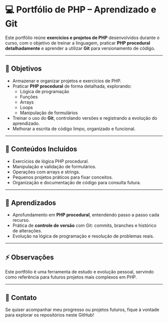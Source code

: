 # 💻 Portfólio de PHP – Aprendizado e Git

Este portfólio reúne **exercícios e projetos de PHP** desenvolvidos durante o curso, com o objetivo de treinar a linguagem, praticar **PHP procedural detalhadamente** e aprender a utilizar **Git** para versionamento de código.

---

## 🎯 Objetivos

- Armazenar e organizar projetos e exercícios de PHP.
- Praticar **PHP procedural** de forma detalhada, explorando:
  - Lógica de programação  
  - Funções  
  - Arrays  
  - Loops  
  - Manipulação de formulários
- Treinar o uso do **Git**, controlando versões e registrando a evolução do aprendizado.
- Melhorar a escrita de código limpo, organizado e funcional.

---

## 📂 Conteúdos Incluídos

- Exercícios de lógica PHP procedural.
- Manipulação e validação de formulários.
- Operações com arrays e strings.
- Pequenos projetos práticos para fixar conceitos.
- Organização e documentação de código para consulta futura.

---

## 📝 Aprendizados

- Aprofundamento em **PHP procedural**, entendendo passo a passo cada recurso.
- Prática de **controle de versão** com Git: commits, branches e histórico de alterações.
- Evolução na lógica de programação e resolução de problemas reais.

---

## ⚡ Observações

Este portfólio é uma ferramenta de estudo e evolução pessoal, servindo como referência para futuros projetos mais complexos em PHP.

---

## 🚀 Contato

Se quiser acompanhar meu progresso ou projetos futuros, fique à vontade para explorar os repositórios neste GitHub!
